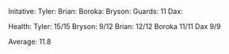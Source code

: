 Initative:
Tyler: 
Brian: 
Boroka: 
Bryson: 
Guards: 11
Dax: 

Health:
Tyler: 15/15
Bryson: 9/12
Brian: 12/12
Boroka 11/11
Dax 9/9

Average: 11.8
